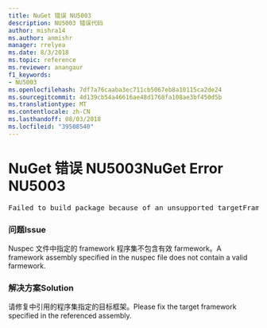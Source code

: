 ```yaml
---
title: NuGet 错误 NU5003
description: NU5003 错误代码
author: mishra14
ms.author: anmishr
manager: rrelyea
ms.date: 8/3/2018
ms.topic: reference
ms.reviewer: anangaur
f1_keywords:
- NU5003
ms.openlocfilehash: 7df7a76caaba3ec711cb5067eb8a10115ca2de24
ms.sourcegitcommit: 4d139cb54a46616ae48d1768fa108ae3bf450d5b
ms.translationtype: MT
ms.contentlocale: zh-CN
ms.lasthandoff: 08/03/2018
ms.locfileid: "39508540"
---
```

# <a name="nuget-error-nu5003"></a><span data-ttu-id="a29dd-103">NuGet 错误 NU5003</span><span class="sxs-lookup"><span data-stu-id="a29dd-103">NuGet Error NU5003</span></span>
<pre>Failed to build package because of an unsupported targetFramework value on 'System.Net'.</pre>

### <a name="issue"></a><span data-ttu-id="a29dd-104">问题</span><span class="sxs-lookup"><span data-stu-id="a29dd-104">Issue</span></span>

<span data-ttu-id="a29dd-105">Nuspec 文件中指定的 framework 程序集不包含有效 farmework。</span><span class="sxs-lookup"><span data-stu-id="a29dd-105">A framework assembly specified in the nuspec file does not contain a valid farmework.</span></span>


### <a name="solution"></a><span data-ttu-id="a29dd-106">解决方案</span><span class="sxs-lookup"><span data-stu-id="a29dd-106">Solution</span></span>

<span data-ttu-id="a29dd-107">请修复中引用的程序集指定的目标框架。</span><span class="sxs-lookup"><span data-stu-id="a29dd-107">Please fix the target framework specified in the referenced assembly.</span></span>

